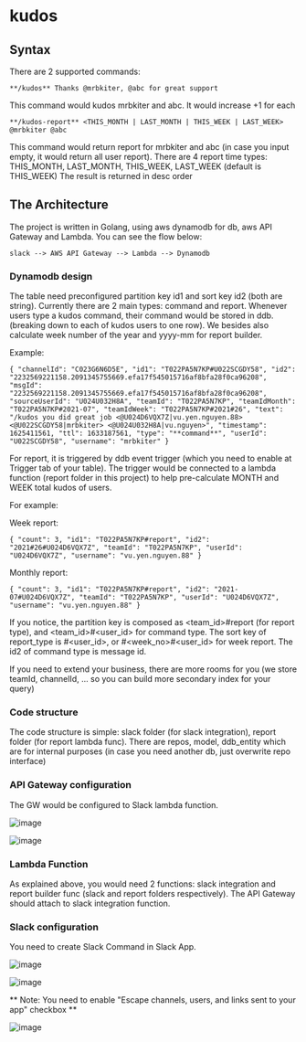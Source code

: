 # kudos

## Syntax

There are 2 supported commands: 

``**/kudos** Thanks @mrbkiter, @abc for great support``

This command would kudos mrbkiter and abc. It would increase +1 for each 

``**/kudos-report** <THIS_MONTH | LAST_MONTH | THIS_WEEK | LAST_WEEK> @mrbkiter @abc ``

This command would return report for mrbkiter and abc (in case you input empty, it would return all user report). There are 4 report time types: THIS_MONTH, LAST_MONTH, THIS_WEEK, LAST_WEEK (default is THIS_WEEK) The result is returned in desc order

## The Architecture

The project is written in Golang, using aws dynamodb for db, aws API Gateway and Lambda. You can see the flow below: 

``slack --> AWS API Gateway --> Lambda --> Dynamodb ``

### Dynamodb design

The table need preconfigured partition key id1 and sort key id2 (both are string). Currently there are 2 main types: command and report. Whenever users type a kudos command, their command would be stored in ddb. (breaking down to each of kudos users to one row). We besides also calculate week number of the year and yyyy-mm for report builder. 

Example: 

``{
  "channelId": "C023G6N6D5E",
  "id1": "T022PA5N7KP#U022SCGDY58",
  "id2": "2232569221158.2091345755669.efa17f545015716af8bfa28f0ca96208",
  "msgId": "2232569221158.2091345755669.efa17f545015716af8bfa28f0ca96208",
  "sourceUserId": "U024U032H8A",
  "teamId": "T022PA5N7KP",
  "teamIdMonth": "T022PA5N7KP#2021-07",
  "teamIdWeek": "T022PA5N7KP#2021#26",
  "text": "/kudos you did great job <@U024D6VQX7Z|vu.yen.nguyen.88> <@U022SCGDY58|mrbkiter> <@U024U032H8A|vu.nguyen>",
  "timestamp": 1625411561,
  "ttl": 1633187561,
  "type": "**command**",
  "userId": "U022SCGDY58",
  "username": "mrbkiter"
}``

For report, it is triggered by ddb event trigger (which you need to enable at Trigger tab of your table). The trigger would be connected to a lambda function (report folder in this project) to help pre-calculate MONTH and WEEK total kudos of users. 

For example: 

Week report: 

``{
  "count": 3,
  "id1": "T022PA5N7KP#report",
  "id2": "2021#26#U024D6VQX7Z",
  "teamId": "T022PA5N7KP",
  "userId": "U024D6VQX7Z",
  "username": "vu.yen.nguyen.88"
}``

Monthly report: 

``{
  "count": 3,
  "id1": "T022PA5N7KP#report",
  "id2": "2021-07#U024D6VQX7Z",
  "teamId": "T022PA5N7KP",
  "userId": "U024D6VQX7Z",
  "username": "vu.yen.nguyen.88"
}``

If you notice, the partition key is composed as <team_id>#report (for report type), and <team_id>#<user_id> for command type. The sort key of report_type is <yyyy-MM>#<user_id>, or <yyyy>#<week_no>#<user_id> for week report. The id2 of command type is message id. 
  
If you need to extend your business, there are more rooms for you (we store teamId, channelId, ... so you can build more secondary index for your query)
  
### Code structure
  
  The code structure is simple: slack folder (for slack integration), report folder (for report lambda func). There are repos, model, ddb_entity which are for internal purposes (in case you need another db, just overwrite repo interface) 
  
### API Gateway configuration
  
  The GW would be configured to Slack lambda function. 
  
  ![image](https://user-images.githubusercontent.com/10323118/124391376-8d090980-dd1a-11eb-92be-c6510abe6ec9.png)

  ![image](https://user-images.githubusercontent.com/10323118/124391410-b5910380-dd1a-11eb-85ff-4cbc90d46b5e.png)

 ### Lambda Function
  
As explained above, you would need 2 functions: slack integration and report builder func (slack and report folders respectively). The API Gateway should attach to slack integration function. 
  
  ### Slack configuration 

You need to create Slack Command in Slack App. 
  
  ![image](https://user-images.githubusercontent.com/10323118/124391524-32bc7880-dd1b-11eb-9f8b-3847ec5fb04f.png)

  ![image](https://user-images.githubusercontent.com/10323118/124391540-449e1b80-dd1b-11eb-98cd-647429becc17.png)

** Note: You need to enable "Escape channels, users, and links sent to your app" checkbox **   
  
  ![image](https://user-images.githubusercontent.com/10323118/124391574-71eac980-dd1b-11eb-9993-c840f1d7a00d.png)

  
  
  

